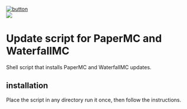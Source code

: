 [![button](https://img.shields.io/badge/Download-success)](https://files.teunjojo.com/download.php?file=updateMC)
<br><img src="https://img.shields.io/badge/dynamic/json?color=informational&label=version&prefix=v&query=%24.version&url=https%3A%2F%2Ffiles.teunjojo.com%2Flatest.php%3Frepo%3DupdateMC%26data_type%3Djson">
# Update script for PaperMC and WaterfallMC
Shell script that installs PaperMC and WaterfallMC updates.

## installation
Place the script in any directory run it once, then follow the instructions.
